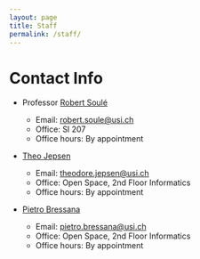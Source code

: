 ```yaml
---
layout: page
title: Staff
permalink: /staff/
---
```


# Contact Info

* Professor [Robert Soul&eacute;](https://www.inf.usi.ch/faculty/soule/)
  * Email: [robert.soule@usi.ch](mailto:robert.soule@usi.ch)
  * Office: SI 207
  * Office hours: By appointment

* [Theo Jepsen](https://www.inf.usi.ch/phd/jepsen/)
  * Email: [theodore.jepsen@usi.ch](mailto:theodore.jepsen@usi.ch)
  * Office: Open Space, 2nd Floor Informatics
  * Office hours: By appointment

* [Pietro Bressana](https://pietrobressana.github.io)
  * Email: [pietro.bressana@usi.ch](mailto:pietro.bressana@usi.ch)
  * Office: Open Space, 2nd Floor Informatics
  * Office hours: By appointment

